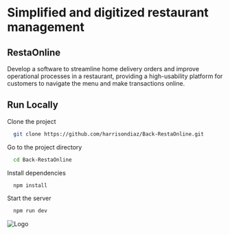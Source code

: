 
# Simplified and digitized restaurant management
## RestaOnline

Develop a software to streamline home delivery orders and improve operational processes in a restaurant, providing a high-usability platform for customers to navigate the menu and make transactions online.



## Run Locally

Clone the project

```bash
  git clone https://github.com/harrisondiaz/Back-RestaOnline.git
```

Go to the project directory

```bash
  cd Back-RestaOnline
```

Install dependencies

```bash
  npm install
```

Start the server

```bash
  npm run dev
```


![Logo](https://i.pinimg.com/564x/c1/9b/31/c19b31c3ee0e55ecb756619f6406876e.jpg)

